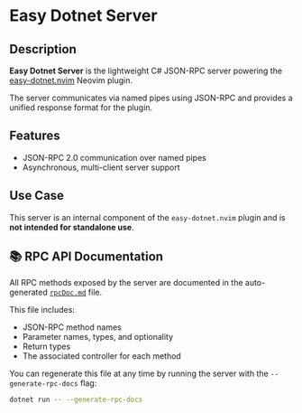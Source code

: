 # Easy Dotnet Server

## Description

**Easy Dotnet Server** is the lightweight C# JSON-RPC server powering the [easy-dotnet.nvim](https://github.com/GustavEikaas/easy-dotnet.nvim) Neovim plugin.

The server communicates via named pipes using JSON-RPC and provides a unified response format for the plugin.

## Features

* JSON-RPC 2.0 communication over named pipes
* Asynchronous, multi-client server support

## Use Case

This server is an internal component of the `easy-dotnet.nvim` plugin and is **not intended for standalone use**.

## 📚 RPC API Documentation

All RPC methods exposed by the server are documented in the auto-generated [`rpcDoc.md`](./rpcDoc.md) file.

This file includes:
- JSON-RPC method names
- Parameter names, types, and optionality
- Return types
- The associated controller for each method

You can regenerate this file at any time by running the server with the `--generate-rpc-docs` flag:

```bash
dotnet run -- --generate-rpc-docs
